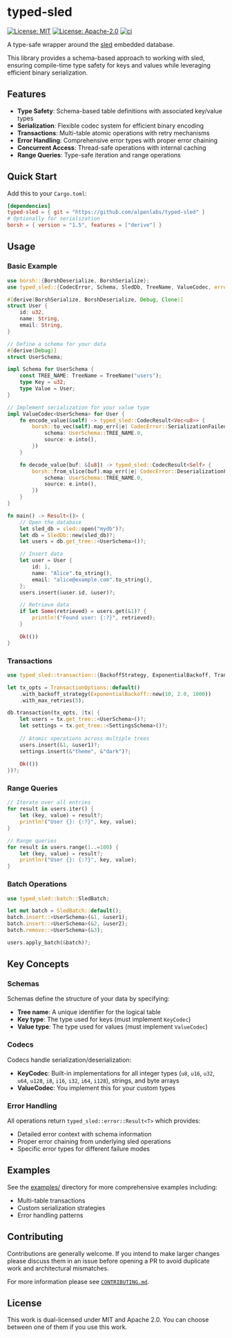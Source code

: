 # typed-sled

[![License: MIT](https://img.shields.io/badge/License-MIT-blue.svg)](https://opensource.org/licenses/MIT)
[![License: Apache-2.0](https://img.shields.io/badge/License-Apache-blue.svg)](https://opensource.org/licenses/apache-2-0)
[![ci](https://github.com/alpenlabs/typed-sled/actions/workflows/lint.yml/badge.svg?event=push)](https://github.com/alpenlabs/typed-sled/actions)

A type-safe wrapper around the [sled](https://github.com/spacejam/sled) embedded database.

This library provides a schema-based approach to working with sled, ensuring compile-time type safety for keys and values while leveraging efficient binary serialization.

## Features

- **Type Safety**: Schema-based table definitions with associated key/value types
- **Serialization**: Flexible codec system for efficient binary encoding  
- **Transactions**: Multi-table atomic operations with retry mechanisms
- **Error Handling**: Comprehensive error types with proper error chaining
- **Concurrent Access**: Thread-safe operations with internal caching
- **Range Queries**: Type-safe iteration and range operations

## Quick Start

Add this to your `Cargo.toml`:

```toml
[dependencies]
typed-sled = { git = "https://github.com/alpenlabs/typed-sled" }
# Optionally for serialization
borsh = { version = "1.5", features = ["derive"] }
```

## Usage

### Basic Example

```rust
use borsh::{BorshDeserialize, BorshSerialize};
use typed_sled::{CodecError, Schema, SledDb, TreeName, ValueCodec, error::Result};

#[derive(BorshSerialize, BorshDeserialize, Debug, Clone)]
struct User {
    id: u32,
    name: String,
    email: String,
}

// Define a schema for your data
#[derive(Debug)]
struct UserSchema;

impl Schema for UserSchema {
    const TREE_NAME: TreeName = TreeName("users");
    type Key = u32;
    type Value = User;
}

// Implement serialization for your value type
impl ValueCodec<UserSchema> for User {
    fn encode_value(&self) -> typed_sled::CodecResult<Vec<u8>> {
        borsh::to_vec(self).map_err(|e| CodecError::SerializationFailed {
            schema: UserSchema::TREE_NAME.0,
            source: e.into(),
        })
    }

    fn decode_value(buf: &[u8]) -> typed_sled::CodecResult<Self> {
        borsh::from_slice(buf).map_err(|e| CodecError::DeserializationFailed {
            schema: UserSchema::TREE_NAME.0,
            source: e.into(),
        })
    }
}

fn main() -> Result<()> {
    // Open the database
    let sled_db = sled::open("mydb")?;
    let db = SledDb::new(sled_db)?;
    let users = db.get_tree::<UserSchema>()?;

    // Insert data
    let user = User {
        id: 1,
        name: "Alice".to_string(),
        email: "alice@example.com".to_string(),
    };
    users.insert(&user.id, &user)?;

    // Retrieve data
    if let Some(retrieved) = users.get(&1)? {
        println!("Found user: {:?}", retrieved);
    }

    Ok(())
}
```

### Transactions

```rust
use typed_sled::transaction::{BackoffStrategy, ExponentialBackoff, TransactionOptions};

let tx_opts = TransactionOptions::default()
    .with_backoff_strategy(ExponentialBackoff::new(10, 2.0, 1000))
    .with_max_retries(5);

db.transaction(tx_opts, |tx| {
    let users = tx.get_tree::<UserSchema>()?;
    let settings = tx.get_tree::<SettingsSchema>()?;
    
    // Atomic operations across multiple trees
    users.insert(&1, &user1)?;
    settings.insert(&"theme", &"dark")?;
    
    Ok(())
})?;
```

### Range Queries

```rust
// Iterate over all entries
for result in users.iter() {
    let (key, value) = result?;
    println!("User {}: {:?}", key, value);
}

// Range queries
for result in users.range(1..=100) {
    let (key, value) = result?;
    println!("User {}: {:?}", key, value);
}
```

### Batch Operations

```rust
use typed_sled::batch::SledBatch;

let mut batch = SledBatch::default();
batch.insert::<UserSchema>(&1, &user1);
batch.insert::<UserSchema>(&2, &user2);
batch.remove::<UserSchema>(&3);

users.apply_batch(&batch)?;
```

## Key Concepts

### Schemas

Schemas define the structure of your data by specifying:
- **Tree name**: A unique identifier for the logical table
- **Key type**: The type used for keys (must implement `KeyCodec`)
- **Value type**: The type used for values (must implement `ValueCodec`)

### Codecs

Codecs handle serialization/deserialization:
- **KeyCodec**: Built-in implementations for all integer types (`u8`, `u16`, `u32`, `u64`, `u128`, `i8`, `i16`, `i32`, `i64`, `i128`), strings, and byte arrays
- **ValueCodec**: You implement this for your custom types

### Error Handling

All operations return `typed_sled::error::Result<T>` which provides:
- Detailed error context with schema information
- Proper error chaining from underlying sled operations
- Specific error types for different failure modes

## Examples

See the [examples/](examples/) directory for more comprehensive examples including:
- Multi-table transactions
- Custom serialization strategies
- Error handling patterns

## Contributing

Contributions are generally welcome. If you intend to make larger changes please discuss them in an issue before opening a PR to avoid duplicate work and architectural mismatches.

For more information please see [`CONTRIBUTING.md`](/CONTRIBUTING.md).

## License

This work is dual-licensed under MIT and Apache 2.0. You can choose between one of them if you use this work.
